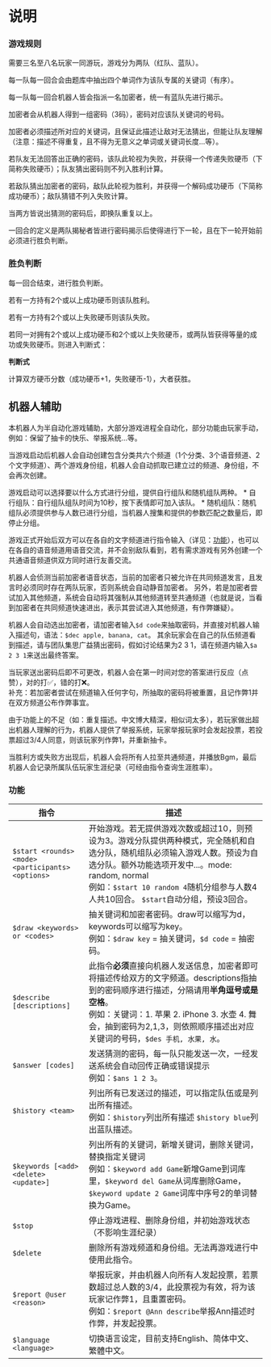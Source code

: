 # 说明

### 游戏规则

需要三名至八名玩家一同游玩，游戏分为两队（红队、蓝队）。

每一队每一回合会由题库中抽出四个单词作为该队专属的关键词（有序）。

每一队每一回合机器人皆会指派一名加密者，统一有蓝队先进行揭示。

加密者会从机器人得到一组密码（3码），密码对应该队关键词的号码。

加密者必须描述所对应的关键词，且保证此描述让敌对无法猜出，但能让队友理解（注意：描述不得重复，且不得为无意义之单词或关键词长度...等）。

若队友无法回答出正确的密码，该队此轮视为失败，并获得一个传递失败硬币（下简称失败硬币）；队友猜出密码则不列入胜利计算。

若敌队猜出加密者的密码，敌队此轮视为胜利，并获得一个解码成功硬币（下简称成功硬币）；敌队猜错不列入失败计算。

当两方皆说出猜测的密码后，即换队重复以上。

一回合的定义是两队揭秘者皆进行密码揭示后使得进行下一轮，且在下一轮开始前必须进行胜负判断。


### 胜负判断
每一回合结束，进行胜负判断。

若有一方持有2个或以上成功硬币则该队胜利。

若有一方持有2个或以上失败硬币则该队失败。

若同一对拥有2个或以上成功硬币和2个或以上失败硬币，或两队皆获得等量的成功或失败硬币。则进入判断式：

**判断式**

计算双方硬币分数（成功硬币+1，失败硬币-1），大者获胜。

## 机器人辅助
本机器人为半自动化游戏辅助，大部分游戏进程全自动化，部分功能由玩家手动，例如：保留了抽卡的快乐、举报系统...等。

当游戏启动后机器人会自动创建包含分类共六个频道（1个分类、3个语音频道、2个文字频道）、两个游戏身份组，机器人会自动抓取已建立过的频道、身份组，不会再次创建。

游戏启动可以选择要以什么方式进行分组，提供自行组队和随机组队两种。
    * 自行组队：自行组队组队时间为10秒，按下表情即可加入该队。
    * 随机组队：随机组队必须提供参与人数已进行分组，当机器人搜集和提供的参数匹配之数量后，即停止分组。

游戏正式开始后双方可以在各自的文字频道进行指令输入（详见：[功能](#功能)），也可以在各自的语音频道用语音交流，并不会别敌队看到，若有需求游戏有另外创建一个共通语音频道供双方同时进行友善交流。

机器人会侦测当前加密者语音状态，当前的加密者只被允许在共同频道发言，且发言时必须同时存在两队玩家，否则系统会自动静音加密者。
另外，若是加密者尝试加入其他频道，系统会自动将其强制从其他频道转至共通频道（也就是说，当看到加密者在共同频道快速进出，表示其尝试进入其他频道，有作弊嫌疑）。

机器人会自动选出加密者，请加密者输入`$d code`来抽取密码，并直接对机器人输入描述句，语法：`$dec apple, banana, cat`。
其余玩家会在自己的队伍频道看到描述，请与团队集思广益猜出密码，假如讨论结果为2 3 1，请在频道内输入`$a 2 3 1`来送出最终答案。

当玩家送出密码后即不可更改，机器人会在第一时间对您的答案进行反应（点赞），对的打✅，错的打❌。
<br>补充：若加密者尝试在频道输入任何字句，所抽取的密码将被重置，且记作弊1并在双方频道公布作弊事宜。

由于功能上的不足（如：重复描述。中文博大精深，相似词太多），若玩家做出超出机器人理解的行为，机器人提供了举报系统，玩家举报玩家时会发起投票，若投票超过3/4人同意，则该玩家列作弊1，并重新抽卡。

当胜利方或失败方出现后，机器人会将所有人拉至共通频道，并播放Bgm，最后机器人会记录所属队伍玩家生涯纪录（可经由指令查询生涯胜率）。

<style>
table th:first-of-type {
    width: 30%;
}
table th:nth-of-type(2) {
    width: 70%;
}
</style>

### 功能
|指令|描述|
|-----------|-----	|
|`$start <rounds> <mode> <participants> <options>`	|开始游戏。若无提供游戏次数或超过10，则预设为3。游戏分队提供两种模式，完全随机和自选分队，随机组队必须输入游戏人数。预设为自选分队。额外功能选项开发中...。mode: random, normal<br>例如：`$start 10 random 4`随机分组参与人数4人共10回合。 `$start`自动分组，预设3回合。	|
|`$draw <keywords> or <codes>` 	|抽关键词和加密者密码。draw可以缩写为d，keywords可以缩写为key。<br>例如：`$draw key` = 抽关键词，`$d code` = 抽密码。   	|
|`$describe [descriptions]`|此指令**必须**直接向机器人发送信息，加密者即可将描述传给双方的文字频道。descriptions指抽到的密码顺序进行描述，分隔请用**半角逗号或是空格**。<br>例如：关键词：1. 苹果 2. iPhone 3. 水壶 4. 舞会，抽到密码为2,1,3，则依照顺序描述出对应关键词的号码，`$des 手机, 水果, 水`。|
|`$answer [codes]`|发送猜测的密码，每一队只能发送一次，一经发送系统会自动回传正确或错误提示<br>例如：`$ans 1 2 3`。|
|`$history <team>`|列出所有已发送过的描述，可以指定队伍或是列出所有描述。<br>例如：`$history`列出所有描述 `$history blue`列出蓝队描述。|
|`$keywords [<add> <delete> <update>]`|列出所有的关键词，新增关键词，删除关键词，替换指定关键词<br>例如：`$keyword add Game`新增Game到词库里，`$keyword del Game`从词库删除Game，`$keyword update 2 Game`词库中序号2的单词替换为Game。|
|`$stop`|停止游戏进程、删除身份组，并初始游戏状态（不影响生涯纪录）|
|`$delete`|删除所有游戏频道和身份组。无法再游戏进行中使用此指令。|
|`$report @user <reason>`|举报玩家，并由机器人向所有人发起投票，若票数超过总人数的3/4，此投票视为有效，将为该玩家记作弊1，且重置密码。<br>例如：`$report @Ann describe`举报Ann描述时作弊，并发起投票。|
|`$language <language>`|切换语言设定，目前支持English、简体中文、繁體中文。|
